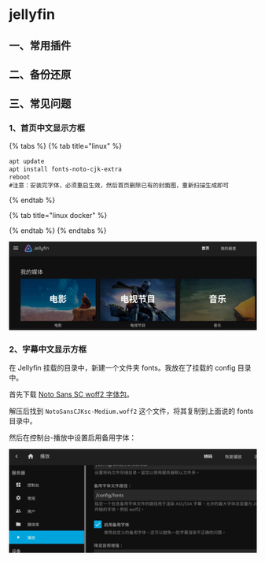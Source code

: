# jellyfin

## 一、常用插件

## 二、备份还原

## 三、常见问题

### 1、首页中文显示方框

{% tabs %}
{% tab title="linux" %}
```
apt update
apt install fonts-noto-cjk-extra
reboot
#注意：安装完字体，必须重启生效，然后首页删除已有的封面图，重新扫描生成即可
```
{% endtab %}

{% tab title="linux docker" %}

{% endtab %}
{% endtabs %}

![](<../.gitbook/assets/image (3).png>)

### 2、字幕中文显示方框

在 Jellyfin 挂载的目录中，新建一个文件夹 fonts。我放在了挂载的 config 目录中。

首先下载 [Noto Sans SC woff2 字体包](https://github.com/CodePlayer/webfont-noto/raw/master/release/NotoSansCJKsc-hinted-standard.zip)。

解压后找到 `NotoSansCJKsc-Medium.woff2` 这个文件，将其复制到上面说的 fonts 目录中。

然后在控制台-播放中设置启用备用字体：

![](<../.gitbook/assets/image (14).png>)

